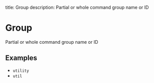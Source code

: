 title: Group
description: Partial or whole command group name or ID

# Group

Partial or whole command group name or ID

## Examples

- `utility`
- `util`
